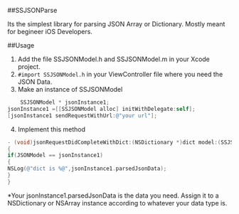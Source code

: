 ##SSJSONParse

Its the simplest library for parsing JSON Array or Dictionary.
Mostly meant for begineer iOS Developers.

##Usage

1. Add the file SSJSONModel.h and SSJSONModel.m in your Xcode project.
2. `#import SSJSONModel.h` in your ViewController file where you need the JSON Data.
3. Make an instance of SSJSONModel
```objective-c
    SSJSONModel * jsonInstance1;
jsonInstance1 =[[SSJSONModel alloc] initWithDelegate:self];
[jsonInstance1 sendRequestWithUrl:@"your url"];
```
4. Implement this method
```objective-c
- (void)jsonRequestDidCompleteWithDict:(NSDictionary *)dict model:(SSJSONModel *)JSONModel
{
if(JSONModel == jsonInstance1)
{
NSLog(@"dict is %@",jsonInstance1.parsedJsonData);
}
}
```
*Your jsonInstance1.parsedJsonData is the data you need. Assign it to a NSDictionary or NSArray instance according to whatever your data type is.



